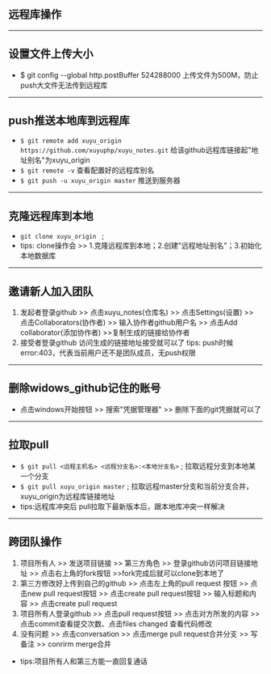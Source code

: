 ﻿## 远程库操作 ##
----------
## 设置文件上传大小 ##
- $ git config --global http.postBuffer 524288000 上传文件为500M，防止push大文件无法传到远程库

----------
## push推送本地库到远程库 ##
 - `$ git remote add xuyu_origin https://github.com/xuyuphp/xuyu_notes.git` 给该github远程库链接起"地址别名"为xuyu_origin
 - `$ git remote -v` 查看配置好的远程库别名
 - `$ git push -u xuyu_origin master` 推送到服务器
 
----------
## 克隆远程库到本地 ##
 - `git clone xuyu_origin ` ; 
 - tips: clone操作会 >> 1.克隆远程库到本地；2.创建"远程地址别名"；3.初始化本地数据库

----------
## 邀请新人加入团队 ##
 1. 发起者登录github >> 点击xuyu_notes(仓库名) >> 点击Settings(设置) >> 点击Collaborators(协作者) >> 输入协作者github用户名 >> 点击Add collaborator(添加协作者) >>复制生成的链接给协作者
 2. 接受者登录github 访问生成的链接地址接受就可以了
 tips: push时候 error:403，代表当前用户还不是团队成员，无push权限

----------
## 删除widows_github记住的账号 ##
 - 点击windows开始按钮 >> 搜索"凭据管理器" >> 删除下面的git凭据就可以了

----------
## 拉取pull ##
 - `$ git pull <远程主机名> <远程分支名>:<本地分支名>` ; 拉取远程分支到本地某一个分支
 - `$ git pull xuyu_origin master` ; 拉取远程master分支和当前分支合并，xuyu_origin为远程库链接地址
 - tips:远程库冲突后 pull拉取下最新版本后，跟本地库冲突一样解决
 
----------
## 跨团队操作 ##
 1. 项目所有人 >> 发送项目链接 >> 第三方角色 >> 登录github访问项目链接地址 >> 点击右上角的fork按钮 >>fork完成后就可以clone到本地了
 2. 第三方修改好上传到自己的github >> 点击左上角的pull request 按钮 >> 点击new pull request按钮 >> 点击create pull request按钮 >> 输入标题和内容 >> 点击create pull request
 3. 项目所有人登录github >> 点击pull request按钮 >> 点击对方所发的内容 >> 点击commit查看提交次数、点击files changed 查看代码修改
 4. 没有问题 >> 点击conversation >> 点击merge pull request合并分支 >> 写备注 >> conrirm merge合并
 -  tips:项目所有人和第三方能一直回复通话
    

